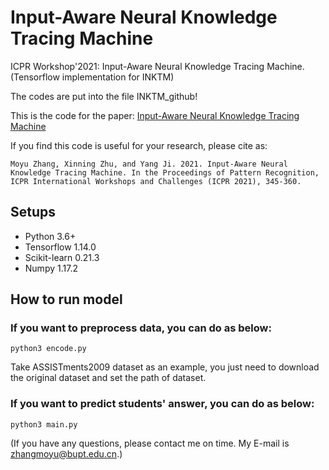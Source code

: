 # Input-Aware Neural Knowledge Tracing Machine
ICPR Workshop'2021: Input-Aware Neural Knowledge Tracing Machine.
(Tensorflow implementation for INKTM)

The codes are put into the file INKTM_github!

This is the code for the paper: [Input-Aware Neural Knowledge Tracing Machine](https://link.springer.com/chapter/10.1007/978-3-030-68799-1_25)  

If you find this code is useful for your research, please cite as:
```
Moyu Zhang, Xinning Zhu, and Yang Ji. 2021. Input-Aware Neural Knowledge Tracing Machine. In the Proceedings of Pattern Recognition, ICPR International Workshops and Challenges (ICPR 2021), 345-360.
```

## Setups
* Python 3.6+
* Tensorflow 1.14.0
* Scikit-learn 0.21.3
* Numpy 1.17.2

## How to run model
### If you want to preprocess data, you can do as below:
```
python3 encode.py
```
Take ASSISTments2009 dataset as an example, you just need to download the original dataset and set the path of dataset.
### If you want to predict students' answer, you can do as below:
```
python3 main.py
```

(If you have any questions, please contact me on time. My E-mail is zhangmoyu@bupt.edu.cn.)
